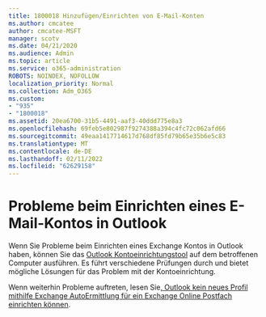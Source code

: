 ```yaml
---
title: 1800018 Hinzufügen/Einrichten von E-Mail-Konten
ms.author: cmcatee
author: cmcatee-MSFT
manager: scotv
ms.date: 04/21/2020
ms.audience: Admin
ms.topic: article
ms.service: o365-administration
ROBOTS: NOINDEX, NOFOLLOW
localization_priority: Normal
ms.collection: Adm_O365
ms.custom:
- "935"
- "1800018"
ms.assetid: 20ea6700-31b5-4491-aaf3-40ddd775e8a3
ms.openlocfilehash: 69feb5e802987f9274388a394c4fc72c062afd66
ms.sourcegitcommit: 49eaa1417714617d768df85fd79b65e35b6e5c83
ms.translationtype: MT
ms.contentlocale: de-DE
ms.lasthandoff: 02/11/2022
ms.locfileid: "62629158"
---
```

# <a name="problems-setting-up-an-email-account-in-outlook"></a>Probleme beim Einrichten eines E-Mail-Kontos in Outlook

Wenn Sie Probleme beim Einrichten eines Exchange Kontos in Outlook haben, können Sie das [Outlook Kontoeinrichtungstool](https://aka.ms/SaRA-OutlookSetupProfile) auf dem betroffenen Computer ausführen. Es führt verschiedene Prüfungen durch und bietet mögliche Lösungen für das Problem mit der Kontoeinrichtung.
  
Wenn weiterhin Probleme auftreten, lesen Sie[, Outlook kein neues Profil mithilfe Exchange AutoErmittlung für ein Exchange Online Postfach einrichten können](https://docs.microsoft.com/exchange/troubleshoot/outlook-profiles/cannot-set-up-profile-autodiscover).
  